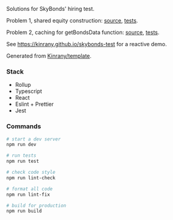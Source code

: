 Solutions for SkyBonds' hiring test.

Problem 1, shared equity construction: [source][1], [tests][2].

Problem 2, caching for getBondsData function: [source][3], [tests][4].

See https://kinrany.github.io/skybonds-test for a reactive demo.

Generated from [Kinrany/template](https://github.com/Kinrany/template).

[1]: https://github.com/Kinrany/skybonds-test/blob/master/src/SharedEquity/SharedEquity.tsx#L10-L25
[2]: https://github.com/Kinrany/skybonds-test/blob/master/src/SharedEquity/SharedEquity.test.ts
[3]: https://github.com/Kinrany/skybonds-test/blob/master/src/BondsDataCache/BondsDataCache.tsx#L5-L25
[4]: https://github.com/Kinrany/skybonds-test/blob/master/src/BondsDataCache/BondsDataCache.test.tsx

### Stack

 * Rollup
 * Typescript
 * React
 * Eslint + Prettier
 * Jest

### Commands

```bash
# start a dev server
npm run dev

# run tests
npm run test

# check code style
npm run lint-check

# format all code
npm run lint-fix

# build for production
npm run build
```
